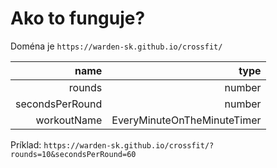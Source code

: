 # Ako to funguje?

Doména je `https://warden-sk.github.io/crossfit/`

|            name |                        type |
|----------------:|----------------------------:|
|          rounds |                      number |
| secondsPerRound |                      number |
|     workoutName | EveryMinuteOnTheMinuteTimer |

Príklad: `https://warden-sk.github.io/crossfit/?rounds=10&secondsPerRound=60`

